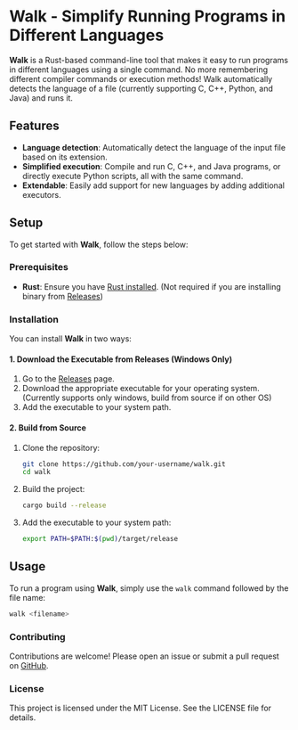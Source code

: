 # Walk - Simplify Running Programs in Different Languages

**Walk** is a Rust-based command-line tool that makes it easy to run programs in different languages using a single command. No more remembering different compiler commands or execution methods! Walk automatically detects the language of a file (currently supporting C, C++, Python, and Java) and runs it.

## Features

- **Language detection**: Automatically detect the language of the input file based on its extension.
- **Simplified execution**: Compile and run C, C++, and Java programs, or directly execute Python scripts, all with the same command.
- **Extendable**: Easily add support for new languages by adding additional executors.

## Setup

To get started with **Walk**, follow the steps below:

### Prerequisites

- **Rust**: Ensure you have [Rust installed](https://www.rust-lang.org/tools/install). (Not required if you are installing binary from [Releases](https://github.com/ksaxena149/walk/releases))

### Installation

You can install **Walk** in two ways:

#### 1. Download the Executable from Releases (Windows Only)

1. Go to the [Releases](https://github.com/your-username/walk/releases) page.
2. Download the appropriate executable for your operating system. (Currently supports only windows, build from source if on other OS)
3. Add the executable to your system path.

#### 2. Build from Source

1. Clone the repository:

    ```bash
    git clone https://github.com/your-username/walk.git
    cd walk
    ```

2. Build the project:

    ```bash
    cargo build --release
    ```

3. Add the executable to your system path:

    ```bash
    export PATH=$PATH:$(pwd)/target/release
    ```

## Usage

To run a program using **Walk**, simply use the `walk` command followed by the file name:

```bash
walk <filename>
```

### Contributing
Contributions are welcome! Please open an issue or submit a pull request on [GitHub](https://github.com/ksaxena149/walk).

### License
This project is licensed under the MIT License. See the LICENSE file for details.